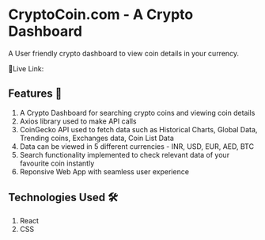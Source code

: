 # CryptoCoin.com - A Crypto Dashboard

A User friendly crypto dashboard to view coin details in your currency.

🔗Live Link: []()

## Features 💫

1. A Crypto Dashboard for searching crypto coins and viewing coin details
2. Axios library used to make API calls
3. CoinGecko API used to fetch data such as Historical Charts, Global Data, Trending coins, Exchanges data, Coin List Data
4. Data can be viewed in 5 different currencies - INR, USD, EUR, AED, BTC
5. Search functionality implemented to check relevant data of your favourite coin instantly
6. Reponsive Web App with seamless user experience

## Technologies Used 🛠️

1. React
2. CSS
